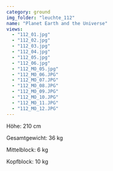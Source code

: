 ```yaml
---
category: ground
img_folder: "leuchte_112"
name: "Planet Earth and the Universe"
views:
  - "112_01.jpg"
  - "112_02.jpg"
  - "112_03.jpg"
  - "112_04.jpg"
  - "112_05.jpg"
  - "112_06.jpg"
  - "112_MO_05.jpg"
  - "112_MO_06.JPG"
  - "112_MO_07.JPG"
  - "112_MO_08.JPG"
  - "112_MO_09.JPG"
  - "112_MO_10.JPG"
  - "112_MO_11.JPG"
  - "112_MO_12.JPG"
---
```


Höhe: 210 cm

Gesamtgewicht: 36 kg

Mittelblock: 6 kg

Kopfblock: 10 kg

